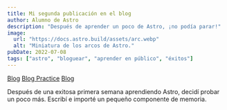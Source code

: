 ```yaml
---
title: Mi segunda publicación en el blog
author: Alumno de Astro
description: "Después de aprender un poco de Astro, ¡no podía parar!"
image:
  url: "https://docs.astro.build/assets/arc.webp"
  alt: "Miniatura de los arcos de Astro."
pubDate: 2022-07-08
tags: ["astro", "bloguear", "aprender en público", "éxitos"]
---
```


<a href="/">Blog</a>
<a href="/about/">Blog Practice</a>
<a href="/blog/">Blog</a>

Después de una exitosa primera semana aprendiendo Astro, decidí probar un poco más. Escribí e importé un pequeño componente de memoria.
